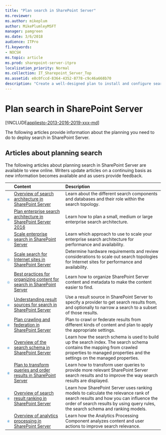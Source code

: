 ```yaml
---
title: "Plan search in SharePoint Server"
ms.reviewer: 
ms.author: mikeplum
author: MikePlumleyMSFT
manager: pamgreen
ms.date: 3/6/2018
audience: ITPro
f1.keywords:
- NOCSH
ms.topic: article
ms.prod: sharepoint-server-itpro
localization_priority: Normal
ms.collection: IT_Sharepoint_Server_Top
ms.assetid: e8c0fccd-8364-4352-8778-c9c46a668b70
description: "Create a well-designed plan to install and configure search in SharePoint Server."
---
```


# Plan search in SharePoint Server

[!INCLUDE[appliesto-2013-2016-2019-xxx-md](../includes/appliesto-2013-2016-2019-xxx-md.md)]
  
The following articles provide information about the planning you need to do to deploy search in SharePoint Server.


  
## Articles about planning search

The following articles about planning search in SharePoint Server are available to view online. Writers update articles on a continuing basis as new information becomes available and as users provide feedback.
  
||**Content**|**Description**|
|:-----|:-----|:-----|
|![Building blocks](../media/mod_icon_buildingblock_M.png)|[Overview of search architecture in SharePoint Server](search-architecture-overview.md) <br/> |Learn about the different search components and databases and their role within the search topology.  <br/> |
|![Building blocks](../media/mod_icon_buildingblock_M.png)|[Plan enterprise search architecture in SharePoint Server 2016](plan-enterprise-search-architecture.md) <br/> |Learn how to plan a small, medium or large enterprise search architecture.  <br/> |
|![Checklist icon (not checked)](../media/mod_icon_checklist_.png)|[Scale enterprise search in SharePoint Server](scale-enterprise-search.md) <br/> |Learn which approach to use to scale your enterprise search architecture for performance and availability.  <br/> |
|![Checklist icon (not checked)](../media/mod_icon_checklist_.png)|[Scale search for Internet sites in SharePoint Server](scale-search-for-internet-sites.md) <br/> |Determine hardware requirements and review considerations to scale out search topologies for Internet sites for performance and availability.  <br/> |
|![Checklist icon (not checked)](../media/mod_icon_checklist_.png)|[Best practices for organizing content for search in SharePoint Server](best-practices-for-organizing-content-for-search.md) <br/> |Learn how to organize SharePoint Server content and metadata to make the content easier to find.  <br/> |
|![Building blocks](../media/mod_icon_buildingblock_M.png)|[Understanding result sources for search in SharePoint Server](understanding-result-sources-for-search.md) <br/> |Use a result source in SharePoint Server to specify a provider to get search results from, and optionally to narrow a search to a subset of those results.  <br/> |
|![Building blocks](../media/mod_icon_buildingblock_M.png)|[Plan crawling and federation in SharePoint Server](plan-crawling-and-federation.md) <br/> |Plan to crawl or federate results from different kinds of content and plan to apply the appropriate settings.  <br/> |
|![Building blocks](../media/mod_icon_buildingblock_M.png)|[Overview of the search schema in SharePoint Server](search-schema-overview.md) <br/> |Learn how the search schema is used to build up the search index. The search schema contains the mapping from crawled properties to managed properties and the settings on the managed properties.  <br/> |
|![Building blocks](../media/mod_icon_buildingblock_M.png)|[Plan to transform queries and order results in SharePoint Server](plan-to-transform-queries-and-order-results.md) <br/> | Learn how to transform user queries to provide more relevant SharePoint Server search results and to improve the way search results are displayed.  <br/> |
|![Building blocks](../media/mod_icon_buildingblock_M.png)|[Overview of search result ranking in SharePoint Server](overview-of-search-result-ranking.md) <br/> |Learn how SharePoint Server uses ranking models to calculate the relevance rank of search results and how you can influence the order of search results by using query rules, the search schema and ranking models.  <br/> |
|![Building blocks](../media/mod_icon_buildingblock_M.png)|[Overview of analytics processing in SharePoint Server](overview-of-analytics-processing.md) <br/> |Learn how the Analytics Processing Component analyzes content and user actions to improve search relevance.  <br/> |
   


